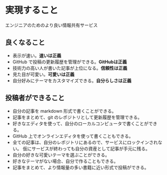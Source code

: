 # 実現すること
エンジニアのためのより良い情報共有サービス

## 良くなること
* 表示が速い。**速いは正義**
* GitHub で投稿の更新履歴を管理ができる。**GitHubは正義**
* 技術力の高い人が書いた記事が上位になる。**信頼性は正義**
* 見た目が可愛い。**可愛いは正義**
* 自分好みにテーマをカスタマイズできる。**自分らしさは正義**

## 投稿者ができること
* 自分の記事を markdown 形式で書くことができる。
* 記事をまとめて、git のレポジトリとして更新履歴を管理できる。
* 好きなエディタを使って、自分のローカルコンピュータで書くことができる。
* GitHub 上でオンラインエディタを使って書くこともできる。
* 全ての記事は、自分のレポジトリにあるので、サービスにロックインされない。
  仮にサービスが終わっても自分の資産として記事が手元に残る。
* 自分の好きな可愛いテーマを選ぶことができる。
* 好きなテーマがない場合、自分で作ることもできる。
* 記事をまとめて、より情報量の多い書籍に近い形式で投稿ができる。

